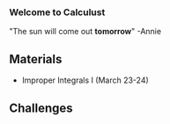 ### Welcome to Calculust 
"The sun will come out **tomorrow**" -Annie 

## Materials 
* Improper Integrals I (March 23-24)

## Challenges
